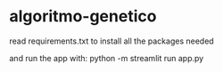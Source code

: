 # algoritmo-genetico

read requirements.txt to install all the packages needed

and run the app with: python -m streamlit run app.py
